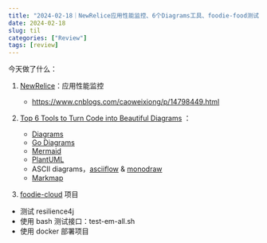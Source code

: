```yaml
---
title: "2024-02-18｜NewRelice应用性能监控、6个Diagrams工具、foodie-food测试"
date: 2024-02-18
slug: til
categories: ["Review"]
tags: [review]
---
```


今天做了什么：

1. [NewRelice](https://newrelic.com/)：应用性能监控
   - https://www.cnblogs.com/caoweixiong/p/14798449.html
2. [Top 6 Tools to Turn Code into Beautiful Diagrams](https://www.youtube.com/watch?v=jCd6XfWLZsg) ：
   - [Diagrams](https://diagrams.mingrammer.com/)
   - [Go Diagrams](https://godiagram.com/winforms/latest/)
   - [Mermaid](https://mermaid.js.org/)
   - [PlantUML](https://plantuml.com/)
   - ASCII diagrams，[asciiflow](https://asciiflow.com/#/) & [monodraw](https://monodraw.helftone.com/) 
   - [Markmap](https://markmap.js.org/)

3.  [foodie-cloud](https://github.com/chensoul/foodie-cloud) 项目
   - 测试 resilience4j
   - 使用 bash 测试接口：test-em-all.sh
   - 使用 docker 部署项目
